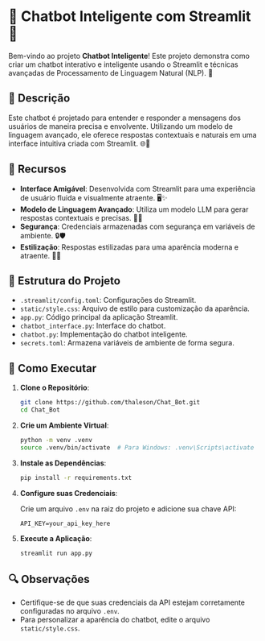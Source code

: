 # 🤖 **Chatbot Inteligente com Streamlit** 🚀

Bem-vindo ao projeto **Chatbot Inteligente**! Este projeto demonstra como criar um chatbot interativo e inteligente usando o Streamlit e técnicas avançadas de Processamento de Linguagem Natural (NLP). 🌟

## 📜 **Descrição**

Este chatbot é projetado para entender e responder a mensagens dos usuários de maneira precisa e envolvente. Utilizando um modelo de linguagem avançado, ele oferece respostas contextuais e naturais em uma interface intuitiva criada com Streamlit. 🌐💬

## 🔧 **Recursos**

- **Interface Amigável**: Desenvolvida com Streamlit para uma experiência de usuário fluida e visualmente atraente. 🖥️✨
- **Modelo de Linguagem Avançado**: Utiliza um modelo LLM para gerar respostas contextuais e precisas. 🧠💡
- **Segurança**: Credenciais armazenadas com segurança em variáveis de ambiente. 🔒🛡️
- **Estilização**: Respostas estilizadas para uma aparência moderna e atraente. 🎨🎨

## 📁 **Estrutura do Projeto**

- `.streamlit/config.toml`: Configurações do Streamlit.
- `static/style.css`: Arquivo de estilo para customização da aparência.
- `app.py`: Código principal da aplicação Streamlit.
- `chatbot_interface.py`: Interface do chatbot.
- `chatbot.py`: Implementação do chatbot inteligente.
- `secrets.toml`: Armazena variáveis de ambiente de forma segura.

## 🚀 **Como Executar**

1. **Clone o Repositório**:

    ```bash
    git clone https://github.com/thaleson/Chat_Bot.git
    cd Chat_Bot
    ```

2. **Crie um Ambiente Virtual**:

    ```bash
    python -m venv .venv
    source .venv/bin/activate  # Para Windows: .venv\Scripts\activate
    ```

3. **Instale as Dependências**:

    ```bash
    pip install -r requirements.txt
    ```

4. **Configure suas Credenciais**:

    Crie um arquivo `.env` na raiz do projeto e adicione sua chave API:

    ```env
    API_KEY=your_api_key_here
    ```

5. **Execute a Aplicação**:

    ```bash
    streamlit run app.py
    ```

## 🔍 **Observações**

- Certifique-se de que suas credenciais da API estejam corretamente configuradas no arquivo `.env`.
- Para personalizar a aparência do chatbot, edite o arquivo `static/style.css`.

